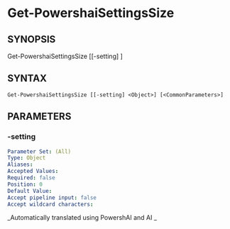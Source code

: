 ﻿---
external help file: powershai-help.xml
schema: 2.0.0
powershai: true
---

# Get-PowershaiSettingsSize

## SYNOPSIS <!--!= @#Synop !-->

Get-PowershaiSettingsSize [[-setting] <Object>]


## SYNTAX <!--!= @#Syntax !-->

```
Get-PowershaiSettingsSize [[-setting] <Object>] [<CommonParameters>]
```

## PARAMETERS <!--!= @#Params !-->

### -setting

```yml
Parameter Set: (All)
Type: Object
Aliases: 
Accepted Values: 
Required: false
Position: 0
Default Value: 
Accept pipeline input: false
Accept wildcard characters: 
```


<!--PowershaiAiDocBlockStart-->
_Automatically translated using PowershAI and AI
_
<!--PowershaiAiDocBlockEnd-->
